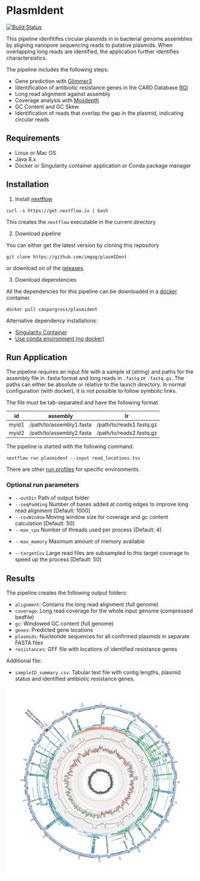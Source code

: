 PlasmIdent
==========

[![Build Status](https://travis-ci.org/caspargross/PlasmIdent.svg?branch=master)](https://travis-ci.org/caspargross/PlasmIdent)

This pipeline idenfitifes circular plasmids in in bacterial genome assemblies by aligning nanopore sequencing reads to putative plasmids. When overlapping long reads are identified, the application further identifies charactersistics. 

The pipeline includes the following steps:
- Gene prediction with [Glimmer3](https://ccb.jhu.edu/software/glimmer/)
- Identification of antibiotic resistance genes in the CARD Database [RGI](https://card.mcmaster.ca/analyze/rgi)
- Long read alignment against assembly
- Coverage analysis with [Mosdepth](https://github.com/brentp/mosdepth)
- GC Content and GC Skew
- Identification of reads that overlap the gap in the plasmid, indicating circular reads

Requirements
------------

- Linux or Mac OS 
- Java 8.x
- Docker or Singularity container application *or* Conda package manager


Installation 
------------

1) Install [nextflow](https://www.nextflow.io/)

```
curl -s https://get.nextflow.io | bash 
```

This creates the `nextflow` executable in the current directory


2) Download pipeline 

You can either get the latest version by cloning this repository

```
git clone https://github.com/imgag/plasmIDent
```

or download on of the [releases](https://github.com/caspargross/PlasmIdent/releases).


3) Download dependencies

All the dependencies for this pipeline can be downloaded in a [docker](https://docs.docker.com/install/) container.

```
docker pull caspargross/plasmident
```

Alternative dependency installations:

- [Singularity Container](docs/alternative_installation.md#singularity_container)
- [Use conda environment (no docker)](docs/alternative_installation.md#conda_environment)


Run Application
---------------

The pipeline requires an input file with a sample id (string) and paths for the assembly file in .fasta format and long reads in `.fastq` or `.fastq.gz`. The paths can either be absolute or relative to the launch directory. In normal configuration (with docker), it is not possible to follow symbolic links. 

The file must be tab-separated and have the following format

|id |assembly|lr|
|---|--------|--|
|myid1| /path/to/assembly1.fasta|/path/to/reads1.fastq.gz|
|myid2| /path/to/assembly2.fasta|/path/to/reads2.fastq.gz|

The pipeline is started with the following command:

```
nextflow run plasmident --input read_locations.tsv

```

There are other [run profiles](doc/profiles) for specific environments.


### Optional run parameters

- `--outDir` Path of output folder
- `--seqPadding` Number of bases added at contig edges to improve long read alignment [Default: 1000]
- `--covWindow` Moving window size for coverage and gc content calculation [Default: 50]
- `--max_cpu` Number of threads used per process [Default: 4]
* `--max_memory` Maximum amount of memory available
- `--targetCov` Large read files are subsampled to this target coverage to speed up the process [Default: 50]

Results
-------

The pipeline creates the following output folders:

- `alignment`: Contains the long read alignment (full genome)
- `coverage`: Long read coverage for the whole input genome (compressed bedfile)
- `gc`: Windowed GC content (full genome)
- `genes`: Predicted gene locations
- `plasmids`: Nucleotide sequences for all confirmed plasmids in separate FASTA files
- `resistances`: GFF file with locations of identified resistance genes

Additional file:

- `sampleID_summary.csv`: Tabular text file with contig lengths, plasmid status and identified antibiotic resistance genes.

![Example_Output](doc/example_output.png)
